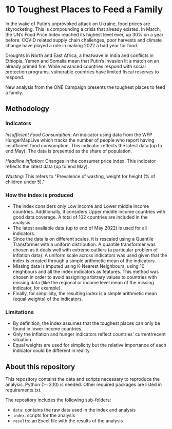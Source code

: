 # 10 Toughest Places to Feed a Family

In the wake of Putin’s unprovoked attack on Ukraine, food prices are skyrocketing. 
This is compounding a crisis that already existed. In March, the UN’s Food Price Index reached its highest level ever,
up 30% on a year before. COVID related supply chain challenges, poor harvests and climate change have played a role 
in making 2022 a bad year for food.

Droughts in North and East Africa, a heatwave in India and conflicts in Ethiopia, Yemen and Somalia mean that Putin’s
invasion lit a match on an already primed fire. While advanced countries respond with social protection programs, 
vulnerable countries have limited fiscal reserves to respond.

New analysis from the ONE Campaign presents the toughest places to feed a family.


## Methodology
### Indicators

_Insufficient Food Consumption:_ An indicator using data from the WFP HungerMapLive which tracks the number of people who 
report having insufficient food consumption. This indicator reflects the latest data (up to end May). 
The data is presented as the share of population.

_Headline inflation:_ Changes in the consumer price index. This indicator reflects the latest data (up to end May).

_Wasting:_ This refers to "Prevalence of wasting, weight for height (% of children under 5)."

### How the index is produced

- The index considers only Low income and Lower middle income countries. Additionally, it considers Upper middle income countries with good data coverage.
 A total of 102 countries are included in the analysis.
- The latest available data (up to end of May 2022) is used for all indicators. 
- Since the data is on different scales, it is rescaled using a Quantile Transformer with a uniform distribution.
A quantile transformer was chosen as it deals well with extreme outliers (a particular problem of inflation data). 
A uniform scale across indicators was used given that the index is created through a simple arithmetic mean of the indicators. 
- Missing data is imputed using K-Nearest Neighbours, using 10 neighbours and all the index indicators as features.
This method was chosen in order to avoid assigning arbitrary values to countries with missing data (like the regional
or income level mean of the missing indicator, for example). 
- Finally, for simplicity, the resulting index is a simple arithmetic mean (equal weights) of the indicators.

### Limitations
- By definition, the index assumes that the toughest places can only be found in lower income countries.
- Only the inflation and hunger indicators reflect countries' current/recent situation.
- Equal weights are used for simplicity but the relative importance of each indicator could be different in reality. 

## About this repository

This repository contains the data and scripts necessary to reproduce the analysis.
Python (>=3.10) is needed. Other required packages are listed in requirements.txt.

The repository includes the following sub-folders:
- `data`: contains the raw data used in the index and analysis
- `index`: scripts for the analysis
- `results`: an Excel file with the results of the analysis

